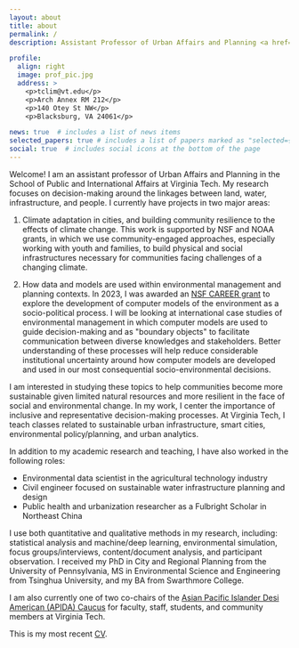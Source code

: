 ```yaml
---
layout: about
title: about
permalink: /
description: Assistant Professor of Urban Affairs and Planning <a href="https://spia.vt.edu">Virginia Tech School of Public and International Affairs</a>.

profile:
  align: right
  image: prof_pic.jpg
  address: >
    <p>tclim@vt.edu</p>
    <p>Arch Annex RM 212</p>
    <p>140 Otey St NW</p>
    <p>Blacksburg, VA 24061</p>

news: true  # includes a list of news items
selected_papers: true # includes a list of papers marked as "selected={true}"
social: true  # includes social icons at the bottom of the page
---
```


Welcome! I am an assistant professor of Urban Affairs and Planning in the School of Public and International Affairs at Virginia Tech. My research focuses on decision-making around the linkages between land, water, infrastructure, and people. I currently have projects in two major areas:

1. Climate adaptation in cities, and building community resilience to the effects of climate change. This work is supported by NSF and NOAA grants, in which we use community-engaged approaches, especially working with youth and families, to build physical and social infrastructures necessary for communities facing challenges of a changing climate.

2. How data and models are used within environmental management and planning contexts. In 2023, I was awarded an [NSF CAREER grant](https://www.nsf.gov/awardsearch/showAward?AWD_ID=2238552&HistoricalAwards=false) to explore the development of computer models of the environment as a socio-political process. I will be looking at international case studies of environmental management in which computer models are used to guide decision-making and as "boundary objects" to facilitate communication between diverse knowledges and stakeholders. Better understanding of these processes will help reduce considerable institutional uncertainty around how computer models are developed and used in our most consequential socio-environmental decisions.

I am interested in studying these topics to help communities become more sustainable given limited natural resources and more resilient in the face of social and environmental change. In my work, I center the importance of inclusive and representative decision-making processes. At Virginia Tech, I teach classes related to sustainable urban infrastructure, smart cities, environmental policy/planning, and urban analytics.

In addition to my academic research and teaching, I have also worked in the following roles:

- Environmental data scientist in the agricultural technology industry
- Civil engineer focused on sustainable water infrastructure planning and design
- Public health and urbanization researcher as a Fulbright Scholar in Northeast China

I use both quantitative and qualitative methods in my research, including: statistical analysis and machine/deep learning, environmental simulation, focus groups/interviews, content/document analysis, and participant observation. I received my PhD in City and Regional Planning from the University of Pennsylvania, MS in Environmental Science and Engineering from Tsinghua University, and my BA from Swarthmore College.

I am also currently one of two co-chairs of the [Asian Pacific Islander Desi American (APIDA) Caucus](https://blogs.tlos.vt.edu/aaac/) for faculty, staff, students, and community members at Virginia Tech.

This is my most recent <a href="https://docs.google.com/document/d/19H4_rqAT5ySeTe-KWjnTU8XjUAviV-l8ERt0kqwEo1s/edit">CV</a>.
